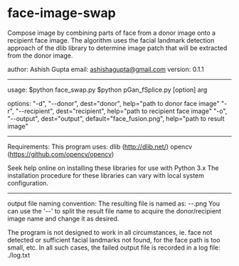 # face-image-swap
Compose image by combining parts of face from a donor image onto a recipient face image. The algorithm uses the facial landmark detection approach of the dlib library to determine image patch that will be extracted from the donor image.

author: Ashish Gupta
email: ashishagupta@gmail.com
version: 0.1.1

----------------------------------------------------------------------

usage: 	$python face_swap.py
		$python pGan_fSplice.py [option] arg
		
options:
"-d", "--donor", dest="donor", help="path to donor face image"
"-r", "--recipient", dest="recipient", help="path to recipient face image"
"-o", "--output", dest="output", default="face_fusion.png", help="path to result image"

----------------------------------------------------------------------

Requirements:
This program uses:
dlib (http://dlib.net/)
opencv (https://github.com/opencv/opencv)

Seek help online on installing these libraries for use with Python 3.x
The installation procedure for these libraries can vary with local system configuration.

----------------------------------------------------------------------

output file naming convention:
The resulting file is named as: <donor image name>--<recipient image name>.png
You can use the '--' to split the result file name to acquire the donor/recipient image name and change it as desired.

The program is not designed to work in all circumstances, ie. face not detected or sufficient facial landmarks not found,
for the face path is too small, etc. In all such cases, the failed output file is recorded in a log file: ./log.txt
